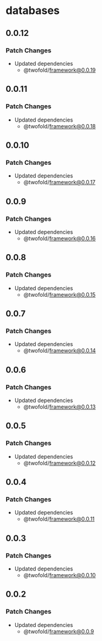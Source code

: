 # databases

## 0.0.12

### Patch Changes

- Updated dependencies
  - @twofold/framework@0.0.19

## 0.0.11

### Patch Changes

- Updated dependencies
  - @twofold/framework@0.0.18

## 0.0.10

### Patch Changes

- Updated dependencies
  - @twofold/framework@0.0.17

## 0.0.9

### Patch Changes

- Updated dependencies
  - @twofold/framework@0.0.16

## 0.0.8

### Patch Changes

- Updated dependencies
  - @twofold/framework@0.0.15

## 0.0.7

### Patch Changes

- Updated dependencies
  - @twofold/framework@0.0.14

## 0.0.6

### Patch Changes

- Updated dependencies
  - @twofold/framework@0.0.13

## 0.0.5

### Patch Changes

- Updated dependencies
  - @twofold/framework@0.0.12

## 0.0.4

### Patch Changes

- Updated dependencies
  - @twofold/framework@0.0.11

## 0.0.3

### Patch Changes

- Updated dependencies
  - @twofold/framework@0.0.10

## 0.0.2

### Patch Changes

- Updated dependencies
  - @twofold/framework@0.0.9

